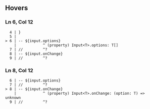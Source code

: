 ## Hovers
### Ln 6, Col 12
```marko
  4 | }
  5 |
> 6 | -- ${input.options}
    |            ^ (property) Input<T>.options: T[]
  7 | //         ^?
  8 | -- ${input.onChange}
  9 | //         ^?
```

### Ln 8, Col 12
```marko
  6 | -- ${input.options}
  7 | //         ^?
> 8 | -- ${input.onChange}
    |            ^ (property) Input<T>.onChange: (option: T) => unknown
  9 | //         ^?
```

